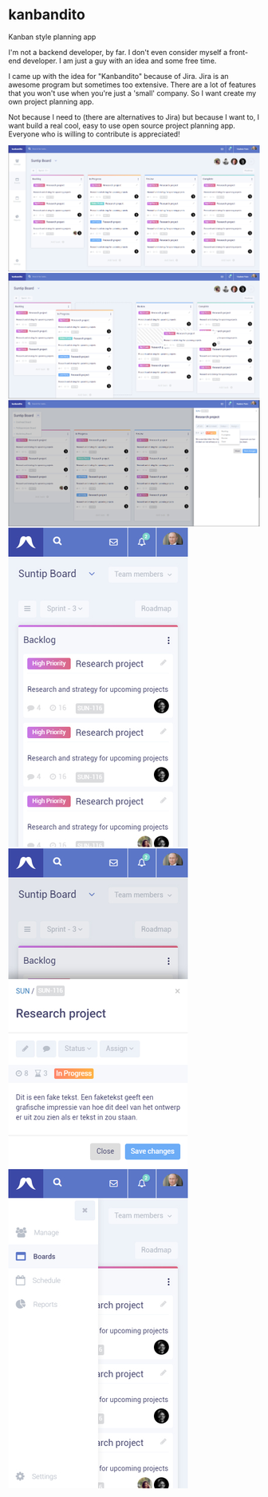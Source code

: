 # kanbandito
Kanban style planning app

I'm not a backend developer, by far.
I don't even consider myself a front-end developer.
I am just a guy with an idea and some free time.

I came up with the idea for "Kanbandito" because of Jira.
Jira is an awesome program but sometimes too extensive.
There are a lot of features that you won't use when you're just a 'small' company.
So I want create my own project planning app.

Not because I need to (there are alternatives to Jira) but because I want to, I want build a real cool, easy to use open source
project planning app.
Everyone who is willing to contribute is appreciated!

![alt text](https://github.com/petersmit076/kanbandito/blob/master/kanbandito-1.jpg)
![alt text](https://github.com/petersmit076/kanbandito/blob/master/kanbandito-2.jpg)
![alt text](https://github.com/petersmit076/kanbandito/blob/master/kanbandito-3.jpg)
![alt text](https://github.com/petersmit076/kanbandito/blob/master/kanbandito-4.jpg)
![alt text](https://github.com/petersmit076/kanbandito/blob/master/kanbandito-5.jpg)
![alt text](https://github.com/petersmit076/kanbandito/blob/master/kanbandito-6.jpg)

